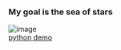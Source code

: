 ### My goal is the sea of stars
![image](https://github.com/sky19890315/PHP-MYSQL-JS/blob/master/img/sea.jpeg)
<br>
[python demo](https://github.com/sky19890315/PHP-MYSQL-JS/tree/master/sky-python)
